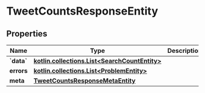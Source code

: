 
# TweetCountsResponseEntity

## Properties
Name | Type | Description | Notes
------------ | ------------- | ------------- | -------------
**&#x60;data&#x60;** | [**kotlin.collections.List&lt;SearchCountEntity&gt;**](SearchCountEntity.md) |  |  [optional]
**errors** | [**kotlin.collections.List&lt;ProblemEntity&gt;**](ProblemEntity.md) |  |  [optional]
**meta** | [**TweetCountsResponseMetaEntity**](TweetCountsResponseMetaEntity.md) |  |  [optional]




